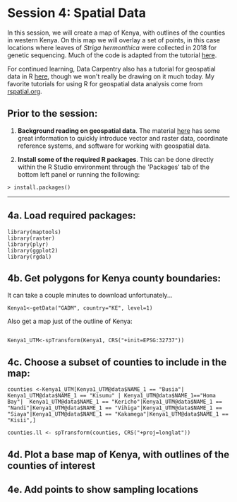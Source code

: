 # Session 4: Spatial Data 
In this session, we will create a map of Kenya, with outlines of the counties in western Kenya. On this map we will overlay a set of points, in this case locations where leaves of *Striga hermonthica* were collected in 2018 for genetic sequencing.  Much of the code is adapted from the tutorial [here](https://rpubs.com/spoonerf/countrymapggplot2). 

For continued learning, Data Carpentry also has a tutorial for geospatial data in R [here](https://datacarpentry.org/r-raster-vector-geospatial/), though we won't really be drawing on it much today. My favorite tutorials for using R for geospatial data analysis come from [rspatial.org](https://rspatial.org/raster/index.html).

## Prior to the session: 
1. **Background reading on geospatial data**.  The material [here](https://datacarpentry.org/organization-geospatial/) has some great information to quickly introduce vector and raster data, coordinate reference systems, and software for working with geospatial data. 

2. **Install some of the required R packages**. This can be done directly within the R Studio environment through the 'Packages' tab of the bottom left panel or running the following:
```
> install.packages()
```
---

## 4a. Load required packages:
```
library(maptools)
library(raster)
library(plyr)
library(ggplot2)
library(rgdal)
```

## 4b. Get polygons for Kenya county boundaries:
It can take a couple minutes to download unfortunately...
```
Kenya1<-getData("GADM", country="KE", level=1)
```

Also get a map just of the outline of Kenya:
```
```

```
Kenya1_UTM<-spTransform(Kenya1, CRS("+init=EPSG:32737"))  
```

## 4c. Choose a subset of counties to include in the map:
```
counties <-Kenya1_UTM[Kenya1_UTM@data$NAME_1 == "Busia"| Kenya1_UTM@data$NAME_1 == "Kisumu" | Kenya1_UTM@data$NAME_1=="Homa Bay"|  Kenya1_UTM@data$NAME_1 == "Kericho"|Kenya1_UTM@data$NAME_1 == "Nandi"|Kenya1_UTM@data$NAME_1 == "Vihiga"|Kenya1_UTM@data$NAME_1 == "Siaya"|Kenya1_UTM@data$NAME_1 == "Kakamega"|Kenya1_UTM@data$NAME_1 == "Kisii",]
````

```
counties.ll <- spTransform(counties, CRS("+proj=longlat"))
```

## 4d. Plot a base map of Kenya, with outlines of the counties of interest

## 4e. Add points to show sampling locations


